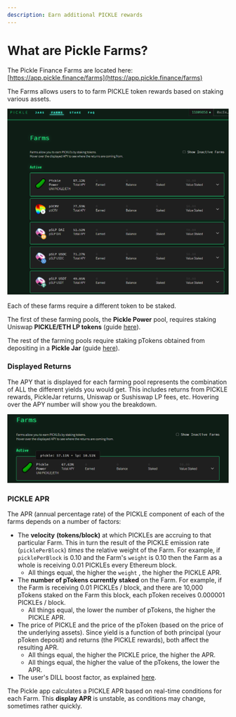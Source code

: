 ```yaml
---
description: Earn additional PICKLE rewards
---
```


# What are Pickle Farms?

The Pickle Finance Farms are located here: [https://app.pickle.finance/farms](https://app.pickle.finance/farms)

The Farms allows users to to farm PICKLE token rewards based on staking various assets.&#x20;

![](<../../.gitbook/assets/image (17).png>)

Each of these farms require a different token to be staked.&#x20;

The first of these farming pools, the **Pickle Power** pool, requires staking Uniswap **PICKLE/ETH LP tokens** (guide [here](powerpool.md)).

The rest of the farming pools require staking pTokens obtained from depositing in a **Pickle Jar** (guide [here](lock-pickles/pickle-jars.md)).&#x20;

### Displayed Returns

The APY that is displayed for each farming pool represents the combination of ALL the different yields you would get. This includes returns from PICKLE rewards, PickleJar returns, Uniswap or Sushiswap LP fees, etc. Hovering over the APY number will show you the breakdown.

![Hover over the APY to see the breakdown](<../../.gitbook/assets/image (18).png>)

### PICKLE APR

The APR (annual percentage rate) of the PICKLE component of each of the farms depends on a number of factors:

* The **velocity** **(tokens/block)** at which PICKLEs are accruing to that particular Farm.  This in turn the result of the PICKLE emission rate (`picklePerBlock`) _times_ the relative weight of the Farm. For example, if `picklePerBlock` is 0.10 and the Farm's `weight` is 0.10 then the Farm as a whole is receiving 0.01 PICKLEs every Ethereum block.&#x20;
  * All things equal, the higher the `weight` , the higher the PICKLE APR.
* The **number of pTokens currently staked** on the Farm. For example, if the Farm is receiving 0.01 PICKLEs / block, and there are 10,000 pTokens staked on the Farm this block, each pToken receives 0.000001 PICKLEs / block.
  * All things equal, the lower the number of pTokens, the higher the PICKLE APR.
* The price of PICKLE and the price of the pToken (based on the price of the underlying assets). Since yield is a function of both principal (your pToken deposit) and returns (the PICKLE rewards), both affect the resulting APR.
  * All things equal, the higher the PICKLE price, the higher the APR.
  * All things equal, the higher the value of the pTokens, the lower the APR.
* The user's DILL boost factor, as explained [here](boost.md).

The Pickle app calculates a PICKLE APR based on real-time conditions for each Farm. This **display APR** is unstable, as conditions may change, sometimes rather quickly.&#x20;
